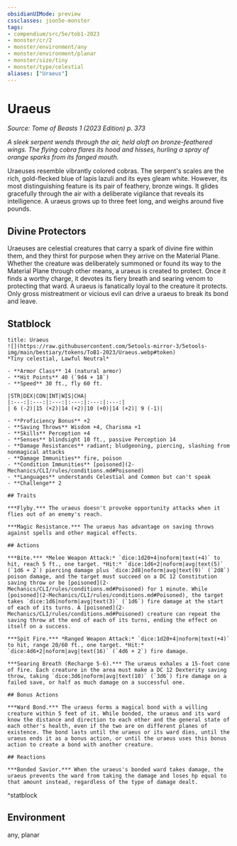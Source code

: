 ```yaml
---
obsidianUIMode: preview
cssclasses: json5e-monster
tags:
- compendium/src/5e/tob1-2023
- monster/cr/2
- monster/environment/any
- monster/environment/planar
- monster/size/tiny
- monster/type/celestial
aliases: ["Uraeus"]
---
```

# Uraeus
*Source: Tome of Beasts 1 (2023 Edition) p. 373*  

*A sleek serpent wends through the air, held aloft on bronze-feathered wings. The flying cobra flares its hood and hisses, hurling a spray of orange sparks from its fanged mouth.*

Uraeuses resemble vibrantly colored cobras. The serpent's scales are the rich, gold-flecked blue of lapis lazuli and its eyes gleam white. However, its most distinguishing feature is its pair of feathery, bronze wings. It glides gracefully through the air with a deliberate vigilance that reveals its intelligence. A uraeus grows up to three feet long, and weighs around five pounds.

## Divine Protectors

Uraeuses are celestial creatures that carry a spark of divine fire within them, and they thirst for purpose when they arrive on the Material Plane. Whether the creature was deliberately summoned or found its way to the Material Plane through other means, a uraeus is created to protect. Once it finds a worthy charge, it devotes its fiery breath and searing venom to protecting that ward. A uraeus is fanatically loyal to the creature it protects. Only gross mistreatment or vicious evil can drive a uraeus to break its bond and leave.

## Statblock

```ad-statblock
title: Uraeus
![](https://raw.githubusercontent.com/5etools-mirror-3/5etools-img/main/bestiary/tokens/ToB1-2023/Uraeus.webp#token)
*Tiny celestial, Lawful Neutral*

- **Armor Class** 14 (natural armor)
- **Hit Points** 40 (`9d4 + 18`)
- **Speed** 30 ft., fly 60 ft.

|STR|DEX|CON|INT|WIS|CHA|
|:---:|:---:|:---:|:---:|:---:|:---:|
| 6 (-2)|15 (+2)|14 (+2)|10 (+0)|14 (+2)| 9 (-1)|

- **Proficiency Bonus** +2
- **Saving Throws** Wisdom +4, Charisma +1
- **Skills** Perception +4
- **Senses** blindsight 10 ft., passive Perception 14
- **Damage Resistances** radiant; bludgeoning, piercing, slashing from nonmagical attacks
- **Damage Immunities** fire, poison
- **Condition Immunities** [poisoned](2-Mechanics/CLI/rules/conditions.md#Poisoned)
- **Languages** understands Celestial and Common but can't speak
- **Challenge** 2

## Traits

***Flyby.*** The uraeus doesn't provoke opportunity attacks when it flies out of an enemy's reach.

***Magic Resistance.*** The uraeus has advantage on saving throws against spells and other magical effects.

## Actions

***Bite.*** *Melee Weapon Attack:* `dice:1d20+4|noform|text(+4)` to hit, reach 5 ft., one target. *Hit:* `dice:1d6+2|noform|avg|text(5)` (`1d6 + 2`) piercing damage plus `dice:2d8|noform|avg|text(9)` (`2d8`) poison damage, and the target must succeed on a DC 12 Constitution saving throw or be [poisoned](2-Mechanics/CLI/rules/conditions.md#Poisoned) for 1 minute. While [poisoned](2-Mechanics/CLI/rules/conditions.md#Poisoned), the target takes `dice:1d6|noform|avg|text(3)` (`1d6`) fire damage at the start of each of its turns. A [poisoned](2-Mechanics/CLI/rules/conditions.md#Poisoned) creature can repeat the saving throw at the end of each of its turns, ending the effect on itself on a success.

***Spit Fire.*** *Ranged Weapon Attack:* `dice:1d20+4|noform|text(+4)` to hit, range 20/60 ft., one target. *Hit:* `dice:4d6+2|noform|avg|text(16)` (`4d6 + 2`) fire damage.

***Searing Breath (Recharge 5-6).*** The uraeus exhales a 15-foot cone of fire. Each creature in the area must make a DC 12 Dexterity saving throw, taking `dice:3d6|noform|avg|text(10)` (`3d6`) fire damage on a failed save, or half as much damage on a successful one.

## Bonus Actions

***Ward Bond.*** The uraeus forms a magical bond with a willing creature within 5 feet of it. While bonded, the uraeus and its ward know the distance and direction to each other and the general state of each other's health, even if the two are on different planes of existence. The bond lasts until the uraeus or its ward dies, until the uraeus ends it as a bonus action, or until the uraeus uses this bonus action to create a bond with another creature.

## Reactions

***Bonded Savior.*** When the uraeus's bonded ward takes damage, the uraeus prevents the ward from taking the damage and loses hp equal to that amount instead, regardless of the type of damage dealt.
```
^statblock

## Environment

any, planar